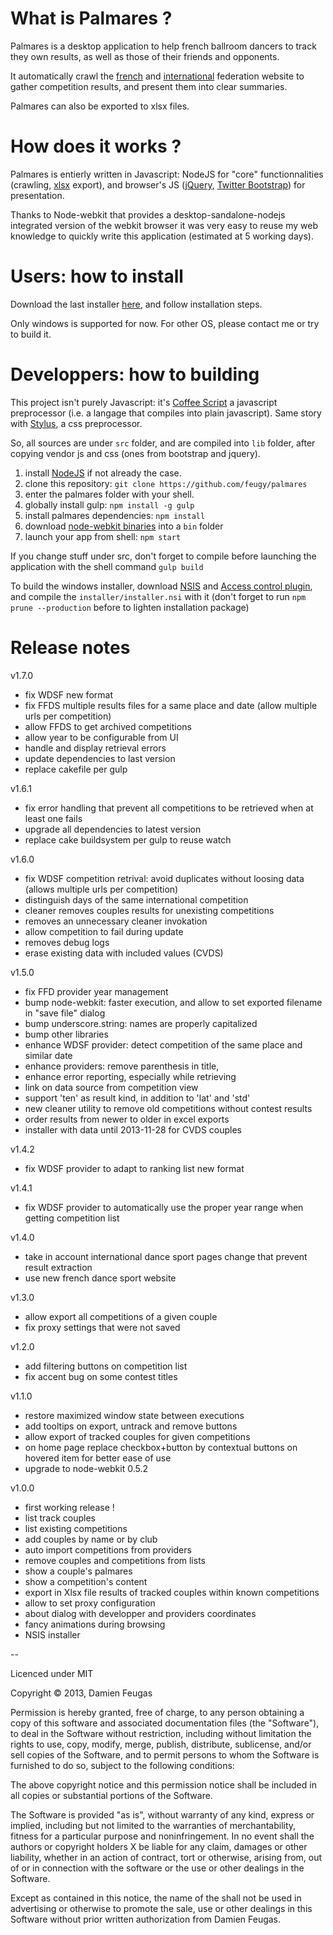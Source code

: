# What is Palmares ?

Palmares is a desktop application to help french ballroom dancers to track they own results, as well as those of their friends and opponents.

It automatically crawl the [french](www.ffddansesportive.com) and [international](www.worlddancesport.org) federation website to gather competition results, and present them into clear summaries.

Palmares can also be exported to xlsx files.

# How does it works ?

Palmares is entierly written in Javascript: NodeJS for "core" functionnalities (crawling, [xlsx](https://github.com/stephen-hardy/xlsx.js) export), and browser's JS ([jQuery](http://api.jquery.com/), [Twitter Bootstrap](http://twitter.github.io/bootstrap)) for presentation.

Thanks to Node-webkit that provides a desktop-sandalone-nodejs integrated version of the webkit browser it was very easy to reuse my web knowledge to quickly write this application (estimated at 5 working days).

# Users: how to install

Download the last installer [here](https://drive.google.com/folderview?id=0ByVTTZ_jn2IsYmc5b3p3ZDlLNG8&usp=sharing), and follow installation steps.

Only windows is supported for now. For other OS, please contact me or try to build it.

# Developpers: how to building

This project isn't purely Javascript: it's [Coffee Script](http://coffeescript.org/) a javascript preprocessor (i.e. a langage that compiles into plain javascript).
Same story with [Stylus](http://learnboost.github.io/stylus/), a css preprocessor.

So, all sources are under `src` folder, and are compiled into `lib` folder, after copying vendor js and css (ones from bootstrap and jquery).

1. install [NodeJS](http://nodejs.org/download/) if not already the case.
2. clone this repository: `git clone https://github.com/feugy/palmares`
3. enter the palmares folder with your shell.
4. globally install gulp: `npm install -g gulp`
5. install palmares dependencies: `npm install`
6. download [node-webkit binaries](https://github.com/rogerwang/node-webkit) into a `bin` folder
7. launch your app from shell: `npm start`

If you change stuff under src, don't forget to compile before launching the application with the shell command `gulp build`

To build the windows installer, download [NSIS](http://nsis.sourceforge.net/Main_Page) and [Access control plugin](http://nsis.sourceforge.net/AccessControl_plug-in), and compile the `installer/installer.nsi` with it (don't forget to run `npm prune --production` before to lighten installation package)

# Release notes

v1.7.0

  - fix WDSF new format
  - fix FFDS multiple results files for a same place and date (allow multiple urls per competition)
  - allow FFDS to get archived competitions
  - allow year to be configurable from UI
  - handle and display retrieval errors
  - update dependencies to last version
  - replace cakefile per gulp

v1.6.1

  - fix error handling that prevent all competitions to be retrieved when at least one fails
  - upgrade all dependencies to latest version
  - replace cake buildsystem per gulp to reuse watch

v1.6.0

  - fix WDSF competition retrival: avoid duplicates without loosing data (allows multiple urls per competition)
  - distinguish days of the same international competition
  - cleaner removes couples results for unexisting competitions
  - removes an unnecessary cleaner invokation
  - allow competition to fail during update
  - removes debug logs
  - erase existing data with included values (CVDS) 

v1.5.0

  - fix FFD provider year management
  - bump node-webkit: faster execution, and allow to set exported filename in "save file" dialog
  - bump underscore.string: names are properly capitalized
  - bump other libraries
  - enhance WDSF provider: detect competition of the same place and similar date
  - enhance providers: remove parenthesis in title, 
  - enhance error reporting, especially while retrieving
  - link on data source from competition view
  - support 'ten' as result kind, in addition to 'lat' and 'std'
  - new cleaner utility to remove old competitions without contest results
  - order results from newer to older in excel exports
  - installer with data until 2013-11-28 for CVDS couples

v1.4.2

  - fix WDSF provider to adapt to ranking list new format 

v1.4.1

  - fix WDSF provider to automatically use the proper year range when getting competition list

v1.4.0
  
  - take in account international dance sport pages change that prevent result extraction
  - use new french dance sport website

v1.3.0
  
  - allow export all competitions of a given couple
  - fix proxy settings that were not saved

v1.2.0

  - add filtering buttons on competition list
  - fix accent bug on some contest titles

v1.1.0

  - restore maximized window state between executions
  - add tooltips on export, untrack and remove buttons
  - allow export of tracked couples for given competitions
  - on home page replace checkbox+button by contextual buttons on hovered item for better ease of use
  - upgrade to node-webkit 0.5.2

v1.0.0
  
  - first working release !
  - list track couples
  - list existing competitions
  - add couples by name or by club
  - auto import competitions from providers
  - remove couples and competitions from lists
  - show a couple's palmares
  - show a competition's content
  - export in Xlsx file results of tracked couples within known competitions
  - allow to set proxy configuration
  - about dialog with developper and providers coordinates
  - fancy animations during browsing
  - NSIS installer

--

Licenced under MIT

Copyright © 2013, Damien Feugas

Permission is hereby granted, free of charge, to any person obtaining a copy of this software and associated documentation files (the "Software"), to deal in the Software without restriction, including without limitation the rights to use, copy, modify, merge, publish, distribute, sublicense, and/or sell copies of the Software, and to permit persons to whom the Software is furnished to do so, subject to the following conditions:

The above copyright notice and this permission notice shall be included in all copies or substantial portions of the Software.

The Software is provided "as is", without warranty of any kind, express or implied, including but not limited to the warranties of merchantability, fitness for a particular purpose and noninfringement. In no event shall the authors or copyright holders X be liable for any claim, damages or other liability, whether in an action of contract, tort or otherwise, arising from, out of or in connection with the software or the use or other dealings in the Software.

Except as contained in this notice, the name of the <copyright holders> shall not be used in advertising or otherwise to promote the sale, use or other dealings in this Software without prior written authorization from Damien Feugas.